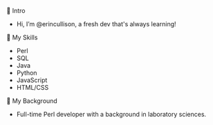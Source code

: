  👋 Intro 
- Hi, I’m @erincullison, a fresh dev that's always learning!

💾 My Skills
- Perl
- SQL
- Java
- Python
- JavaScript
- HTML/CSS
  
🧪 My Background 
- Full-time Perl developer with a background in laboratory sciences. 


<!---
erincullison/erincullison is a ✨ special ✨ repository because its `README.md` (this file) appears on your GitHub profile.
You can click the Preview link to take a look at your changes.
--->

